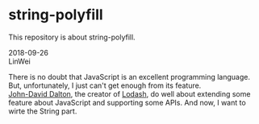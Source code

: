 # string-polyfill
This repository is about string-polyfill.
              
2018-09-26     
LinWei            
             
There is no doubt that JavaScript is an excellent programming language.    
But, unfortunately, I just can't get enough from its feature.     
[John-David Dalton](https://github.com/jdalton), the creator of [Lodash](https://lodash.com/), do well about extending some 
feature about JavaScript and supporting some APIs. And now, I want to wirte the 
String part.